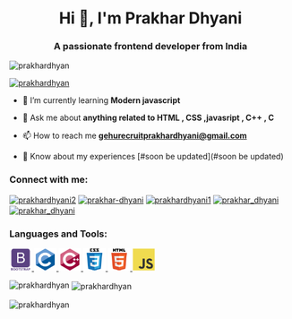 <h1 align="center">Hi 👋, I'm Prakhar Dhyani</h1>
<h3 align="center">A passionate frontend developer from India</h3>

<p align="left"> <img src="https://komarev.com/ghpvc/?username=prakhardhyan&label=Profile%20views&color=0e75b6&style=flat" alt="prakhardhyan" /> </p>

<p align="left"> <a href="https://github.com/ryo-ma/github-profile-trophy"><img src="https://github-profile-trophy.vercel.app/?username=prakhardhyan" alt="prakhardhyan" /></a> </p>

- 🌱 I’m currently learning **Modern javascript**

- 💬 Ask me about **anything related to HTML , CSS ,javasript , C++ , C**

- 📫 How to reach me **gehurecruitprakhardhyani@gmail.com**

- 📄 Know about my experiences [#soon be updated](#soon be updated)

<h3 align="left">Connect with me:</h3>
<p align="left">
<a href="https://twitter.com/prakhardhyani2" target="blank"><img align="center" src="https://raw.githubusercontent.com/rahuldkjain/github-profile-readme-generator/master/src/images/icons/Social/twitter.svg" alt="prakhardhyani2" height="30" width="40" /></a>
<a href="https://linkedin.com/in/prakhar-dhyani" target="blank"><img align="center" src="https://raw.githubusercontent.com/rahuldkjain/github-profile-readme-generator/master/src/images/icons/Social/linked-in-alt.svg" alt="prakhar-dhyani" height="30" width="40" /></a>
<a href="https://www.codechef.com/users/prakhardhyani1" target="blank"><img align="center" src="https://cdn.jsdelivr.net/npm/simple-icons@3.1.0/icons/codechef.svg" alt="prakhardhyani1" height="30" width="40" /></a>
<a href="https://codeforces.com/profile/prakhar_dhyani" target="blank"><img align="center" src="https://cdn.jsdelivr.net/npm/simple-icons@3.0.1/icons/codeforces.svg" alt="prakhar_dhyani" height="30" width="40" /></a>
<a href="https://www.hackerearth.com/prakhar_dhyani" target="blank"><img align="center" src="https://raw.githubusercontent.com/rahuldkjain/github-profile-readme-generator/master/src/images/icons/Social/hackerearth.svg" alt="prakhar_dhyani" height="30" width="40" /></a>
</p>

<h3 align="left">Languages and Tools:</h3>
<p align="left"> <a href="https://getbootstrap.com" target="_blank"> <img src="https://raw.githubusercontent.com/devicons/devicon/master/icons/bootstrap/bootstrap-plain-wordmark.svg" alt="bootstrap" width="40" height="40"/> </a> <a href="https://www.cprogramming.com/" target="_blank"> <img src="https://raw.githubusercontent.com/devicons/devicon/master/icons/c/c-original.svg" alt="c" width="40" height="40"/> </a> <a href="https://www.w3schools.com/cpp/" target="_blank"> <img src="https://raw.githubusercontent.com/devicons/devicon/master/icons/cplusplus/cplusplus-original.svg" alt="cplusplus" width="40" height="40"/> </a> <a href="https://www.w3schools.com/css/" target="_blank"> <img src="https://raw.githubusercontent.com/devicons/devicon/master/icons/css3/css3-original-wordmark.svg" alt="css3" width="40" height="40"/> </a> <a href="https://www.w3.org/html/" target="_blank"> <img src="https://raw.githubusercontent.com/devicons/devicon/master/icons/html5/html5-original-wordmark.svg" alt="html5" width="40" height="40"/> </a> <a href="https://developer.mozilla.org/en-US/docs/Web/JavaScript" target="_blank"> <img src="https://raw.githubusercontent.com/devicons/devicon/master/icons/javascript/javascript-original.svg" alt="javascript" width="40" height="40"/> </a> </p>

<p><img align="left" src="https://github-readme-stats.vercel.app/api/top-langs?username=prakhardhyan&show_icons=true&locale=en&layout=compact" alt="prakhardhyan" /></p>

<p>&nbsp;<img align="center" src="https://github-readme-stats.vercel.app/api?username=prakhardhyan&show_icons=true&locale=en" alt="prakhardhyan" /></p>

<p><img align="center" src="https://github-readme-streak-stats.herokuapp.com/?user=prakhardhyan&" alt="prakhardhyan" /></p>
